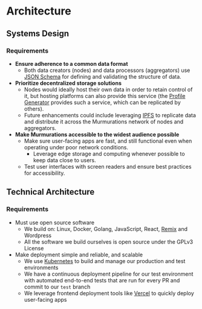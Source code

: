 # Architecture

## Systems Design

### Requirements

- **Ensure adherence to a common data format**
  - Both data creators (nodes) and data processors (aggregators) use [JSON Schema](https://json-schema.org/understanding-json-schema/) for defining and validating the structure of data.
- **Prioritize decentralized storage solutions**
  - Nodes would ideally host their own data in order to retain control of it, but hosting platforms can also provide this service (the [Profile Generator](/about/common-terms.html#profile-generator) provides such a service, which can be replicated by others).
  - Future enhancements could include leveraging [IPFS](https://ipfs.io/#how) to replicate data and distribute it across the Murmurations network of nodes and aggregators.
- **Make Murmurations accessible to the widest audience possible**
  - Make sure user-facing apps are fast, and still functional even when operating under poor network conditions.
    - Leverage edge storage and computing whenever possible to keep data close to users.
  - Test user interfaces with screen readers and ensure best practices for accessibility.

## Technical Architecture

### Requirements

- Must use open source software
  - We build on: Linux, Docker, Golang, JavaScript, React, [Remix](https://remix.run) and Wordpress
  - All the software we build ourselves is open source under the GPLv3 License
- Make deployment simple and reliable, and scalable
  - We use [Kubernetes](https://kubernetes.io/) to build and manage our production and test environments
  - We have a continuous deployment pipeline for our test environment with automated end-to-end tests that are run for every PR and commit to our `test` branch
  - We leverage frontend deployment tools like [Vercel](https://vercel.com/) to quickly deploy user-facing apps
